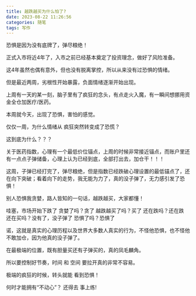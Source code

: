 ```yaml
---
title: 越跌越买为什么怕了?
date: 2023-08-22 11:26:56
categories: 随笔
tags: 写作
---
```


恐惧是因为没有底牌了，弹尽粮绝！

<!-- more -->

正式入市将近4年了，入市之前已经基本奠定了投资理念，做好了风险准备。

这4年虽然也偶有意外，但也没有脱离掌控，所以从来没有过恐惧的情绪。

但是最近两周，劣根性开始暴露，负面情绪逐渐开始出现。

上周有一天的某一刻，脑子里有了疯狂的念头，有点走火入魔，有一瞬间想挪用资金全仓加医疗/医药。

本周就今天，出现了恐惧，害怕的感觉。

仅仅一周，为什么情绪从 疯狂突然转变成了恐慌？

这到底为什么？？？

关于医药指数，心理有一个最低价位锚点，上周的时候非常接近锚点，而账户里还有一点点子弹储备，心理上认为已经到底，全部打出去，加仓干！！！

这周，子弹已经打完了，弹尽粮绝，但是指数已经跌破心理设置的最低锚点了，还在向下突破；看着向下的走势，我无能为力了，真的没子弹了，无力感引发了恐惧！

别人恐惧我贪婪，路人皆知的一句话，越跌越买，大家都懂！

哇塞，市场开始下跌了
贪婪了吗？贪了
越跌越买了吗？买了
还在跌吗？还在跌
还在买吗？没有了，没子弹了
恐惧了吗？恐惧了

诺，这就是真实的心理历程以及世界大多数人真实的行为，不怪他恐惧，也不怪他不敢加仓，因为他真的没子弹了。

在最极端的位置，既有胆量买还有子弹买的，真的凤毛麟角。

所以要控制好节奏，时间 和 空间 要拉开真的非常不容易。

极端的疯狂的时候，转头就能 看到恐惧！

何时才能拥有“不动心”？ 还得去 事上练!
